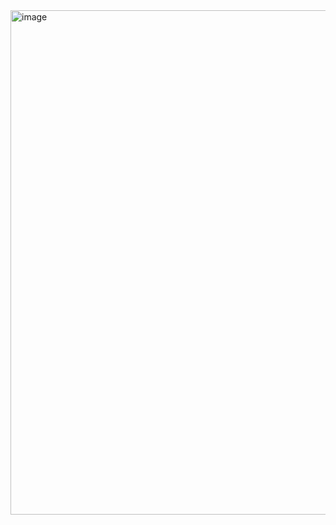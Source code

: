 <img width="1918" height="807" alt="image" src="https://github.com/user-attachments/assets/dfe49fc6-1b73-4852-b702-c39ebafb4354" />
